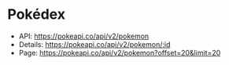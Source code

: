# Pokédex

- API: https://pokeapi.co/api/v2/pokemon
- Details: https://pokeapi.co/api/v2/pokemon/:id
- Page: https://pokeapi.co/api/v2/pokemon?offset=20&limit=20
